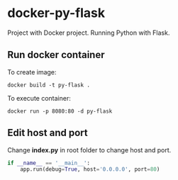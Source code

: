# docker-py-flask
Project with Docker project. Running Python with Flask.

## Run docker container

To create image:

```docker build -t py-flask .```

To execute container:

```docker run -p 8080:80 -d py-flask```

## Edit host and port

Change **index.py** in root folder to change host and port.

```python
if __name__ == '__main__':
    app.run(debug=True, host='0.0.0.0', port=80)
```
